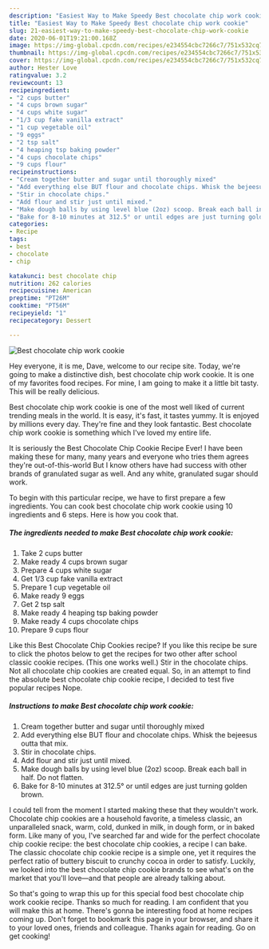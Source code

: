 ```yaml
---
description: "Easiest Way to Make Speedy Best chocolate chip work cookie"
title: "Easiest Way to Make Speedy Best chocolate chip work cookie"
slug: 21-easiest-way-to-make-speedy-best-chocolate-chip-work-cookie
date: 2020-06-01T19:21:00.168Z
image: https://img-global.cpcdn.com/recipes/e234554cbc7266c7/751x532cq70/best-chocolate-chip-work-cookie-recipe-main-photo.jpg
thumbnail: https://img-global.cpcdn.com/recipes/e234554cbc7266c7/751x532cq70/best-chocolate-chip-work-cookie-recipe-main-photo.jpg
cover: https://img-global.cpcdn.com/recipes/e234554cbc7266c7/751x532cq70/best-chocolate-chip-work-cookie-recipe-main-photo.jpg
author: Hester Love
ratingvalue: 3.2
reviewcount: 13
recipeingredient:
- "2 cups butter"
- "4 cups brown sugar"
- "4 cups white sugar"
- "1/3 cup fake vanilla extract"
- "1 cup vegetable oil"
- "9 eggs"
- "2 tsp salt"
- "4 heaping tsp baking powder"
- "4 cups chocolate chips"
- "9 cups flour"
recipeinstructions:
- "Cream together butter and sugar until thoroughly mixed"
- "Add everything else BUT flour and chocolate chips. Whisk the bejeesus outta that mix."
- "Stir in chocolate chips."
- "Add flour and stir just until mixed."
- "Make dough balls by using level blue (2oz) scoop. Break each ball in half. Do not flatten."
- "Bake for 8-10 minutes at 312.5° or until edges are just turning golden brown."
categories:
- Recipe
tags:
- best
- chocolate
- chip

katakunci: best chocolate chip 
nutrition: 262 calories
recipecuisine: American
preptime: "PT26M"
cooktime: "PT56M"
recipeyield: "1"
recipecategory: Dessert

---
```



![Best chocolate chip work cookie](https://img-global.cpcdn.com/recipes/e234554cbc7266c7/751x532cq70/best-chocolate-chip-work-cookie-recipe-main-photo.jpg)

Hey everyone, it is me, Dave, welcome to our recipe site. Today, we're going to make a distinctive dish, best chocolate chip work cookie. It is one of my favorites food recipes. For mine, I am going to make it a little bit tasty. This will be really delicious.

Best chocolate chip work cookie is one of the most well liked of current trending meals in the world. It is easy, it's fast, it tastes yummy. It is enjoyed by millions every day. They're fine and they look fantastic. Best chocolate chip work cookie is something which I've loved my entire life.

It is seriously the Best Chocolate Chip Cookie Recipe Ever! I have been making these for many, many years and everyone who tries them agrees they&#39;re out-of-this-world But I know others have had success with other brands of granulated sugar as well. And any white, granulated sugar should work.


To begin with this particular recipe, we have to first prepare a few ingredients. You can cook best chocolate chip work cookie using 10 ingredients and 6 steps. Here is how you cook that.

##### The ingredients needed to make Best chocolate chip work cookie:

1. Take 2 cups butter
1. Make ready 4 cups brown sugar
1. Prepare 4 cups white sugar
1. Get 1/3 cup fake vanilla extract
1. Prepare 1 cup vegetable oil
1. Make ready 9 eggs
1. Get 2 tsp salt
1. Make ready 4 heaping tsp baking powder
1. Make ready 4 cups chocolate chips
1. Prepare 9 cups flour


Like this Best Chocolate Chip Cookies recipe? If you like this recipe be sure to click the photos below to get the recipes for two other after school classic cookie recipes. (This one works well.) Stir in the chocolate chips. Not all chocolate chip cookies are created equal. So, in an attempt to find the absolute best chocolate chip cookie recipe, I decided to test five popular recipes Nope. 

##### Instructions to make Best chocolate chip work cookie:

1. Cream together butter and sugar until thoroughly mixed
1. Add everything else BUT flour and chocolate chips. Whisk the bejeesus outta that mix.
1. Stir in chocolate chips.
1. Add flour and stir just until mixed.
1. Make dough balls by using level blue (2oz) scoop. Break each ball in half. Do not flatten.
1. Bake for 8-10 minutes at 312.5° or until edges are just turning golden brown.


I could tell from the moment I started making these that they wouldn&#39;t work. Chocolate chip cookies are a household favorite, a timeless classic, an unparalleled snack, warm, cold, dunked in milk, in dough form, or in baked form. Like many of you, I&#39;ve searched far and wide for the perfect chocolate chip cookie recipe: the best chocolate chip cookies, a recipe I can bake. The classic chocolate chip cookie recipe is a simple one, yet it requires the perfect ratio of buttery biscuit to crunchy cocoa in order to satisfy. Luckily, we looked into the best chocolate chip cookie brands to see what&#39;s on the market that you&#39;ll love—and that people are already talking about. 

So that's going to wrap this up for this special food best chocolate chip work cookie recipe. Thanks so much for reading. I am confident that you will make this at home. There's gonna be interesting food at home recipes coming up. Don't forget to bookmark this page in your browser, and share it to your loved ones, friends and colleague. Thanks again for reading. Go on get cooking!
